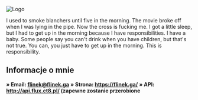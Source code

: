 
![Logo](https://scontent-vie1-1.xx.fbcdn.net/v/t1.6435-9/44088650_2027917467269945_7374769957483053056_n.jpg?_nc_cat=105&ccb=1-7&_nc_sid=730e14&_nc_ohc=jpOizixsEncAX9riOYD&_nc_ht=scontent-vie1-1.xx&oh=00_AT9jyjK9fO9UrCZK3q3j5byX3BGYeVWipI__Cxt-r5PCWQ&oe=636F17B9)

I used to smoke blanchers until five in the morning. The movie broke off when I was lying in the pipe. Now the cross is fucking me. I got a little sleep, but I had to get up in the morning because I have responsibilities. I have a baby. Some people say you can't drink when you have children, but that's not true. You can, you just have to get up in the morning. This is responsibility.

## Informacje  o mnie
**» Email: flinek@flinek.ga** 
**» Strona: https://flinek.ga/**
**» API: http://api.flux.ct8.pl/ (zapewne zostanie przerobione**
 



